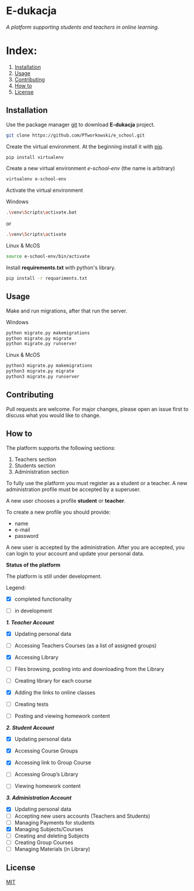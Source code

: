 <h1>E-dukacja</h1>

*A platform supporting students and teachers in online learning.*

# Index:
1. [Installation](#installation)
2. [Usage](#usage)
3. [Contributing](#contributing)
4. [How to](#how-to)
5. [License](#license)




## Installation <a name="installation"></a> 
Use the package manager [git](https://git-scm.com/downloads) to download __E-dukacja__ project.
```sh
git clone https://github.com/PTworkowski/e_school.git
```
Create the virtual environment. At the beginning install it with [pip](https://pip.pypa.io/en/stable/).
```sh
pip install virtualenv
```
Create a new virtual environment _e-school-env_ (the name is arbitrary)
```sh
virtualenv e-school-env
```
Activate the virtual environment

Windows
```sh
.\venv\Scripts\activate.bat
```
or
```sh
.\venv\Scripts\activate
```
Linux & McOS
```sh
source e-school-env/bin/activate
```


Install __requirements.txt__ with python's library.
```sh
pip install -r requariments.txt
```

## Usage <a name="usage"></a> 

Make and run migrations, after that run the server.

Windows
```sh
python migrate.py makemigrations
python migrate.py migrate
python migrate.py runserver
```
Linux & McOS
```sh
python3 migrate.py makemigrations
python3 migrate.py migrate
python3 migrate.py runserver
```

## Contributing <a name="contributing"></a> 

Pull requests are welcome. For major changes, please open an issue first to discuss what you would like to change.


## How to <a name="how-to"></a> 

The platform supports the following sections:
1. Teachers section
2. Students section
3. Administration section



To fully use the platform you must register as a student or a teacher. 
A new administration profile must be accepted by a superuser.

A new user chooses a profile __student__ or __teacher__.


To create a new profile you should provide:
- name
- e-mail
- password

A new user is accepted by the administration. After you are accepted, you can login to your account and update your personal data.

**Status of the platform**

The platform is still under development.

Legend:
- [x] completed functionality
- [ ] in development


***1. Teacher Account***
 - [x] Updating personal data
 - [ ] Accessing Teachers Courses (as a list of assigned groups)
 - [x] Accessing Library
 - [ ] Files browsing, posting into and downloading from the Library
 - [ ] Creating library for each course
 - [x] Adding the links to online classes
 - [ ] Creating tests
 - [ ] Posting and viewing homework content


***2. Student Account***
 - [x] Updating personal data
 - [x] Accessing Course Groups
 - [x] Accessing link to Group Course
 - [ ] Accessing Group’s Library
 - [ ] Viewing homework content
 
 
 ***3. Administration Account*** 
 - [x] Updating personal data
 - [ ] Accepting new users accounts (Teachers and Students)
 - [ ] Managing Payments for students
 - [x] Managing Subjects/Courses
 - [ ] Creating and deleting Subjects
 - [ ] Creating Group Courses
 - [ ] Managing Materials (in Library)
 
 ## License <a name="license"></a>
 [MIT](./LICENSE)
